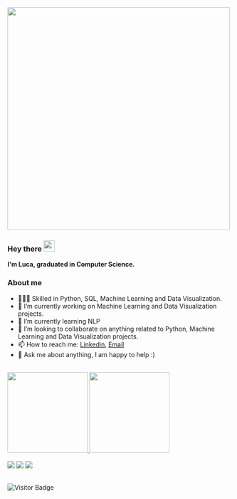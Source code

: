 <img src="https://img.ibxk.com.br/2016/02/15/15191853192732.jpg?w=1120&h=420&mode=crop&scale=both" width="500px">

### Hey there <img src="https://media.giphy.com/media/hvRJCLFzcasrR4ia7z/giphy.gif" width="25px">

**I'm Luca, graduated in Computer Science.**

### About me
- 👨🏼‍💻 Skilled in Python, SQL, Machine Learning and Data Visualization.
- 🔭 I’m currently working on Machine Learning and Data Visualization projects.
- 🌱 I’m currently learning NLP
- 🤝 I’m looking to collaborate on anything related to Python, Machine Learning and Data Visualization projects.
- 📫 How to reach me: [Linkedin](https://www.linkedin.com/in/luca-peres-bcc/), [Email](mailto:lucapqg@gmail.com)
- 💬 Ask me about anything, I am happy to help :)
</br>

<div>
  <a href="https://github.com/lucapqg">
  <img height="180em" src="https://github-readme-stats.vercel.app/api?username=lucapqg&show_icons=true&theme=tokyonight&include_all_commits=true&count_private=true"/>
  <img height="180em" src="https://github-readme-stats.vercel.app/api/top-langs/?username=lucapqg&layout=compact&langs_count=7&theme=tokyonight"/>
</div>
</br>

<div>
  <a href="https://www.linkedin.com/in/luca-peres-bcc/" target="_blank"><img src="https://img.shields.io/badge/LinkedIn-0077B5?style=for-the-badge&logo=linkedin&logoColor=white" target="_blank"></a>
  <a href="https://medium.com/@lucapqg" target="_blank"><img src="https://img.shields.io/badge/Medium-12100E?style=for-the-badge&logo=medium&logoColor=white" target="_blank"></a>
  <a href="mailto:https://medium.com/@lucapqg" target="_blank"><img src="https://img.shields.io/badge/Gmail-D14836?style=for-the-badge&logo=gmail&logoColor=white" target="_blank"></a>
</div>

<br>

![Visitor Badge](https://visitor-badge.laobi.icu/badge?page_id=lucapqg.lucapqg)

